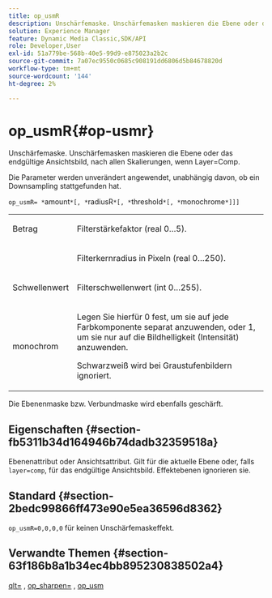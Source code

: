 ```yaml
---
title: op_usmR
description: Unschärfemaske. Unschärfemasken maskieren die Ebene oder das endgültige Ansichtsbild, nach allen Skalierungen, wenn Layer=Comp.
solution: Experience Manager
feature: Dynamic Media Classic,SDK/API
role: Developer,User
exl-id: 51a779be-568b-40e5-99d9-e875023a2b2c
source-git-commit: 7a07ec9550c0685c908191dd6806d5b84678820d
workflow-type: tm+mt
source-wordcount: '144'
ht-degree: 2%

---
```


# op_usmR{#op-usmr}

Unschärfemaske. Unschärfemasken maskieren die Ebene oder das endgültige Ansichtsbild, nach allen Skalierungen, wenn Layer=Comp.

Die Parameter werden unverändert angewendet, unabhängig davon, ob ein Downsampling stattgefunden hat.

`op_usmR= *`amount`*[, *`radiusR`*[, *`threshold`*[, *`monochrome`*]]]`

<table id="simpletable_0697E3BCB45F41C494D93A6017ADD2BF"> 
 <tr class="strow"> 
  <td class="stentry"> <p><span class="codeph"><span class="varname"> Betrag</span></span> </p></td> 
  <td class="stentry"> <p>Filterstärkefaktor (real 0…5). </p></td> 
 </tr> 
 <tr class="strow"> 
  <td class="stentry"> <p><span class="codeph"><span class="varname"></span></span> </p></td> 
  <td class="stentry"> <p>Filterkernradius in Pixeln (real 0…250). </p></td> 
 </tr> 
 <tr class="strow"> 
  <td class="stentry"> <p><span class="codeph"><span class="varname"> Schwellenwert</span></span> </p></td> 
  <td class="stentry"> <p>Filterschwellenwert (int 0…255). </p></td> 
 </tr> 
 <tr class="strow"> 
  <td class="stentry"> <p><span class="codeph"><span class="varname"> monochrom</span></span> </p></td> 
  <td class="stentry"> <p>Legen Sie hierfür 0 fest, um sie auf jede Farbkomponente separat anzuwenden, oder 1, um sie nur auf die Bildhelligkeit (Intensität) anzuwenden. </p> <p><span class="codeph"> <span class="varname"> Schwarzweiß</span></span> wird bei Graustufenbildern ignoriert. </p> </td> 
 </tr> 
</table>

Die Ebenenmaske bzw. Verbundmaske wird ebenfalls geschärft.

## Eigenschaften {#section-fb5311b34d164946b74dadb32359518a}

Ebenenattribut oder Ansichtsattribut. Gilt für die aktuelle Ebene oder, falls `layer=comp`, für das endgültige Ansichtsbild. Effektebenen ignorieren sie.

## Standard {#section-2bedc99866ff473e90e5ea36596d8362}

`op_usmR=0,0,0,0` für keinen Unschärfemaskeffekt.

## Verwandte Themen {#section-63f186b8a1b34ec4bb895230838502a4}

[qlt=](../../../../../is-api/http-ref/image-serving-api-ref/c-http-protocol-reference/c-command-reference/r-is-http-qlt.md#reference-f69ed0758c784b0385d979820546d352) , [op_sharpen=](../../../../../is-api/http-ref/image-serving-api-ref/c-http-protocol-reference/c-command-reference/r-op-sharpen.md#reference-c32573230c6140f883efdaa201ea8541) , [op_usm](../../../../../is-api/http-ref/image-serving-api-ref/c-http-protocol-reference/c-command-reference/r-op-usm.md#reference-51ac75adadfe4346ab60953192d0a1aa)
